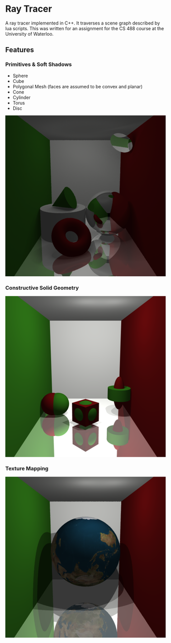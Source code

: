# Ray Tracer

A ray tracer implemented in C++. It traverses a scene graph described by lua scripts.
This was written for an assignment for the CS 488 course at the University of Waterloo.

## Features

### Primitives & Soft Shadows
- Sphere
- Cube
- Polygonal Mesh (faces are assumed to be convex and planar)
- Cone
- Cylinder
- Torus
- Disc

![Soft shadows](prim.ss.png)

### Constructive Solid Geometry
![CSG](csg.png)

### Texture Mapping
![Texture mapping](texture.png)

